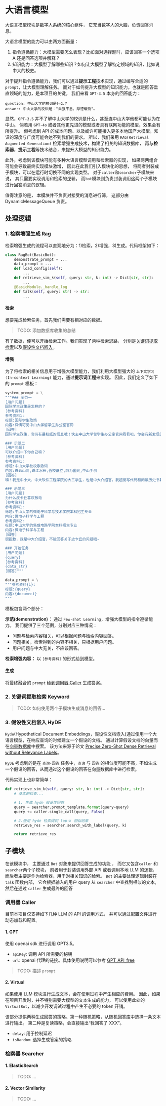 # 大语言模型

大语言模型模块是数字人系统的核心组件，
它充当数字人的大脑，负责回答消息。

大语言模型的能力可以由两方面衡量：

1. 指令遵循能力：大模型需要怎么表现？比如面对选择题时，应该回答一个选项 A 还是回答选项并解释？
2. 知识能力：大模型了解哪些知识？如何让大模型了解特定领域的知识，比如说中大的校史。

对于提升指令遵循能力，我们可以通过**提示工程**技术实现，通过编写合适的 `prompt`，让大模型理解任务。
而对于如何提升大模型的知识能力，也就是回答垂直领域的能力，是本项目的关键。
我们来看 `GPT-3.5` 本身的回答能力：

```
question: 中山大学的校训是什么？
answer: 中山大学的校训是："自强不息，厚德载物"。
```

显然，`GPT-3.5` 并不了解中山大学的校训是什么，甚至连中山大学他都可能认为在中山。
倘若用 `GPT-4o` 或者其他更先进的模型或者具有联网功能的模型，效果会有所提升。
但考虑到 API 的成本问题、以及或许可能接入更多本地国产大模型，知识的深度与广度可能会达不到我们的要求。
所以，我们采用 `RAG(Retrieval Augmented Generation)` 检索增强生成技术，构建了相关的知识数据库，
再与**检索器**，**提示工程**等技术结合，来提升大模型的知识能力。

此外，考虑到该模块可能有多种大语言模型调用和检索器的实现，
如果两两组合可能会导致最终实现模块激增，
因此在此我们引入模块化的思想，
将两者封装成子模块，可以在运行时切换不同的实现类型。
对于`caller`和`searcher`子模块来说，
其只需要实现调用和检索的逻辑，
而`bot`模块则负责封装调用这两个子模块进行回答消息的逻辑。

值得注意的是，
本模块并不负责对接受的消息进行筛，
这部分由 DynamicMessageQueue 负责。

<!-- ## 功能

-   大模型内核: 此部分可以通过调用 API 或者使用本地部署的大模型，
    是整个模块中最基础的部分。
-   外部知识库：外部知识库则是通过关系型/向量数据库存储，
    并通过消息对知识库进行检索，提取出最关键的知识信息。
-   长期记忆（Optional）：大模型的每次生成结果都是有意义的，
    因此这些回答可以利用在未来的生成当中。长期记忆就是一个缓存，
    当问题命中时，就可以使用此处的缓存进行生成。
-   短期记忆（Optional）：用户在近期回答的问题会被标记，
    如果继续由相同的问题，大模型可能会表示厌烦的情绪。

> 这里的记忆系统可能和 DMQ 优点重合，
> 但是还是有所区别的。此处的记忆模块，更偏向于大脑的海马体，
> 而 DMQ 更偏向于人眼的注意力机制。
>
> 当然，后续可能将 DMQ 融入大语言模型内核中。 -->

## 处理逻辑

### 1. 检索增强生成 Rag

检索增强生成的流程可以直观地分为：1)检索，2)增强，3)生成。代码框架如下：

```python
class RagBot(BasicBot):
    demonstrate_prompt = ...
    data_prompt = ...
    def load_config(self):
        ...
    def retrieve_sim_k(self, query: str, k: int) -> Dict[str, str]:
        ...
    @BasicModule._handle_log
    def talk(self, query: str) -> str:
        ...
```

#### 检索

想要完成检索任务，首先我们需要有相对应的数据。

> TODO: 添加数据库收集的总结

有了数据，便可以开始检索工作。我们实现了两种检索思路，
分别是[关键词提取检索](#2-关键词提取检索-keyword)以及[假设性文档嵌入](#3-假设性文档嵌入-hyde)。

#### 增强

为了将检索的相关信息用于增强大模型能力，我们利用大模型强大的 `上下文学习(In-context Learning)` 能力，通过**提示词工程**来实现。
因此，我们定义了如下的 `prompt` 模板：

```python
system_prompt = \
"""### 示范一
[用户问题]
国际学生政策是怎样的？
[参考资料]
参考资料1:
标题:国际学生政策
内容:详情可见中山大学留学生办公室官网
[回答]
国际学生政策，官网有最权威的信息哦！快去中山大学留学生办公室官网看看吧，你会有新发现的！

### 示范二
[用户问题]
可以介绍一下你自己嘛？
[参考资料]
参考资料1:
标题:中山大学校校歌歌词
内容:白云山高,珠江水长,吾校矗立,蔚为国光,中山手创
[回答]
嗨！我是中小大，中大软件工程学院的大三学生，也是中大介绍官。我超爱写代码和阅读历史书籍！

### 示范三
[用户问题]
为什么皮卡丘喜欢放电
[参考资料]
参考资料1:
标题:中山大学的微电子科学与技术学院本科招生专业
内容:微电子科学与工程
参考资料2:
标题:中山大学的集成电路学院本科招生专业
内容:微电子科学与工程
[回答]
很抱歉，我是中大介绍官，不能回答关于皮卡丘的问题哦~

### 开始任务
[用户问题]
{query}
[参考资料]
{data_str}
[回答]"""

data_prompt = \
"""参考资料{i}:
标题:{query}
内容:{document}
"""
```

模板包含两个部分：

**示范(demonstration)：** 通过 `Few-shot Learning`，增强大模型的指令遵循能力。
我们提供了三个范例，分别对应三种情况：

- 问题与检索内容相关，可以根据问题与检索内容回答。
- 问题相关，检索得到的内容不相关，只根据用户问题。
- 用户问题与中大无关，不应该回答。

**检索增强内容：** 以 `[参考资料]` 的形式给到模型。

#### 生成

将最终融合的 `prompt` 给到[调用器 Caller](#调用器-caller) 生成答案。

### 2. 关键词提取检索 Keyword

> TODO: 如何使用两个子模块生成消息的回答...

### 3. 假设性文档嵌入 HyDE

`Hyde`(Hypothetical Document Embeddings，假设性文档嵌入)通过使用一个大语言模型，在响应查询的时候建立一个假设的文档。
通过计算假设文档的向量而在[向量数据库](#2-vector-similarity)中搜索。
该方法来源于论文 [Precise Zero-Shot Dense Retrieval without Relevance Labels](https://arxiv.org/abs/2212.10496)。

`HyDE` 考虑到的是在 `查询-回答` 任务中，`查询` 与 `回答` 的相似度可能不高，不如生成一个假设的回答，从而通过这个假设的回答在向量数据库中进行检索。

代码实现上也非常简单：

```python
def retrieve_sim_k(self, query: str, k: int) -> Dict[str, str]:
    # 基本的检查...

    # 1. 生成 hyde 假设性回答
    query = searcher.prompt_template.format(query=query)
    query += caller.single_call(query, False)

    # 2.使用 hyde 检索得到 top-k 相似结果
    retrieve_res = searcher.search_with_label(query, k)

    return retrieve_res
```

## 子模块

在该模块中， 主要通过 `Bot` 对象来提供回答生成的功能 ，
而它又包含`caller` 和 `searcher`两个子模块，
前者用于封装调用外部 API 或者调用本地 LLM 的逻辑，
而后者主要是作为检索器，用于对相关知识的检索。
`Bot` 的主要处理逻辑封装在 `talk` 函数内部，
它会根据输入的用户 query 从 `searcher` 中查找到相似的文本，
然后在通过 `caller` 生成最终的回答

### 调用器 Caller

目前本项目仅支持如下几种 LLM 的 API 的调用方式，
并可以通过配置文件进行动态加载和配置。

#### 1. GPT

使用 openai sdk 进行调用 GPT3.5。

-   `apiKey`: 调用 API 所需要的秘钥
-   `url`: openai 代理的链接。具体使用说明可以参考 [GPT_API_free](http://github.com/chatanywhere/GPT_API_free)

> TODO: 描述 `prompt`

#### 2. Virtual

如果使用 LLM 模块进行生成文本，会在使用过程中产生相应的费用。
因此，如果在项目开发时，并不特别需要大模型的文本生成的能力，
可以使用此处的 `VirtualBot`，以减少开发调试过程中产生不必要的 token 开销。

该部分提供两种生成回答的策略。第一种随机策略，从随机回答库中选择一条文本进行输出。
第二种是复读策略，会直接输出“我回答了 XXX”。

-   `delay`: 用于控制延迟
-   `isRandom`: 选择生成答案的策略

### 检索器 Searcher

#### 1. ElasticSearch

> TODO: ...

#### 2. Vector Similarity

> TODO: ...